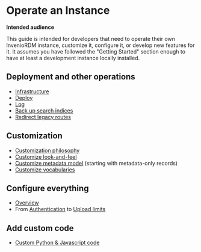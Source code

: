# Operate an Instance

**Intended audience**

This guide is intended for developers that need to operate their own InvenioRDM instance, customize it, configure it, or develop new features for it. It assumes you have followed the "Getting Started" section enough to have at least a development instance locally installed.

## Deployment and other operations

- [Infrastructure](./ops/infrastructure.md)
- [Deploy](./ops/deploy.md)
- [Log](./ops/logging.md)
- [Back up search indices](./ops/backup_search_indices.md)
- [Redirect legacy routes](./ops/route_migration.md)

## Customization

- [Customization philosophy](./customize/index.md)
- [Customize look-and-feel](./customize/look-and-feel/index.md)
- [Customize metadata model](./customize/metadata/metadata_only.md) (starting with metadata-only records)
- [Customize vocabularies](./customize/vocabularies/index.md)

## Configure everything

- [Overview](./customize/configuration.md)
- From [Authentication](./customize/authentication.md) to [Upload limits](./customize/upload_limits.md)

## Add custom code

- [Custom Python & Javascript code](./code/custom_code.md)
